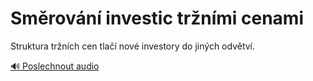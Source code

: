 # Směrování investic tržními cenami

<speak>
<prosody rate="medium" pitch="medium">
<emphasis level="strong">Struktura tržních cen tlačí nové investory do jiných odvětví</emphasis>.
</prosody>
</speak>

[🔊 Poslechnout audio](/data/7-paragraphs/audio/chapter_56/para_008-Struktura-trnch-cen-tla-nov-investory-do-jin.mp3) 